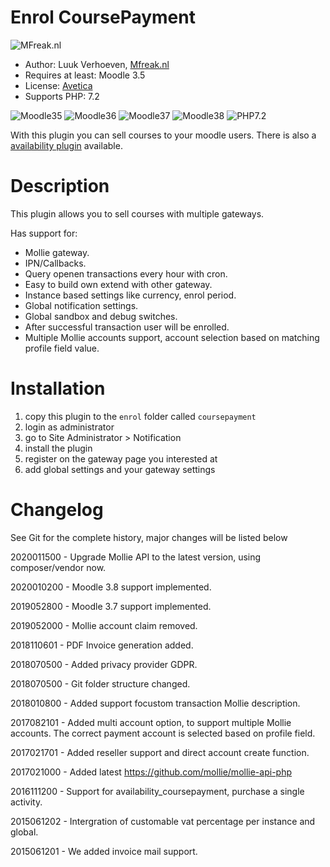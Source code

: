 Enrol CoursePayment
====================
![MFreak.nl](http://MFreak.nl/logo_small.png)

* Author: Luuk Verhoeven, [Mfreak.nl](http://Mfreak.nl)
* Requires at least: Moodle 3.5
* License: [Avetica](http://avetica.nl)
* Supports PHP: 7.2 

![Moodle35](https://img.shields.io/badge/moodle-3.5-brightgreen.svg)
![Moodle36](https://img.shields.io/badge/moodle-3.6-brightgreen.svg)
![Moodle37](https://img.shields.io/badge/moodle-3.7-brightgreen.svg)
![Moodle38](https://img.shields.io/badge/moodle-3.8-brightgreen.svg)
![PHP7.2](https://img.shields.io/badge/PHP-7.2-brightgreen.svg)

With this plugin you can sell courses to your moodle users. There is also a [availability plugin](https://deploy01.avetica.net/technisch-team/moodlefreak/availability_coursepayment/) available.

Description
====================
This plugin allows you to sell courses with multiple gateways.

Has support for:
* Mollie gateway.
* IPN/Callbacks.
* Query openen transactions every hour with cron.
* Easy to build own extend with other gateway.
* Instance based settings like currency, enrol period.
* Global notification settings.
* Global sandbox and debug switches.
* After successful transaction user will be enrolled.
* Multiple Mollie accounts support, account selection based on matching profile field value.

Installation
====================

1. copy this plugin to the `enrol` folder called `coursepayment`
2. login as administrator
3. go to Site Administrator > Notification
4. install the plugin
5. register on the gateway page you interested at
6. add global settings and your gateway settings

Changelog 
====================

See Git for the complete history, major changes will be listed below

2020011500 - Upgrade Mollie API to the latest version, using composer/vendor now.

2020010200 - Moodle 3.8 support implemented.

2019052800 - Moodle 3.7 support implemented.

2019052000 - Mollie account claim removed.

2018110601 - PDF Invoice generation added. 

2018070500 - Added privacy provider GDPR.

2018070500 - Git folder structure changed.

2018010800 - Added support focustom transaction Mollie description.

2017082101 - Added multi account option, to support multiple Mollie accounts. 
   The correct payment account is selected based on profile field.

2017021701 - Added reseller support and direct account create function.

2017021000 - Added latest https://github.com/mollie/mollie-api-php

2016111200 - Support for availability_coursepayment, purchase a single activity.

2015061202 - Intergration of customable vat percentage per instance and global.

2015061201 - We added invoice mail support.
